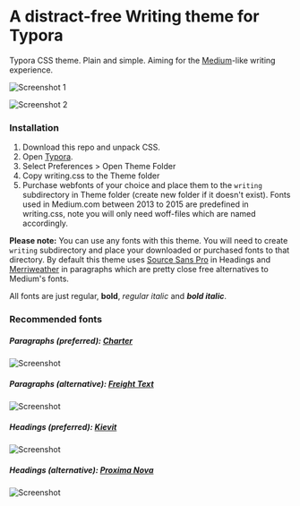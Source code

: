 # A distract-free Writing theme for Typora

Typora CSS theme. Plain and simple. Aiming for the [Medium](http://medium.com)-like writing experience.

![Screenshot 1](https://dl.dropboxusercontent.com/u/18447700/typora-writing-theme-1.png "Screenshot")

![Screenshot 2](https://dl.dropboxusercontent.com/u/18447700/typora-writing-theme-2.png "Screenshot")

### Installation

1. Download this repo and unpack CSS.
2. Open [Typora](http://typora.io).
3. Select Preferences > Open Theme Folder
4. Copy writing.css to the Theme folder
5. Purchase webfonts of your choice and place them to the `writing` subdirectory in Theme folder (create new folder if it doesn't exist). Fonts used in Medium.com between 2013 to 2015 are predefined in writing.css, note you will only need woff-files which are named accordingly.

**Please note:** You can use any fonts with this theme. You will need to create `writing` subdirectory and place your downloaded or purchased fonts to that directory. By default this theme uses [Source Sans Pro](https://www.google.com/fonts/specimen/Source+Sans+Pro) in Headings and [Merriweather](https://www.google.com/fonts/specimen/Merriweather) in paragraphs which are pretty close free alternatives to Medium's fonts.

All fonts are just regular, **bold**, *regular italic* and ***bold italic***.

### Recommended fonts

##### Paragraphs (preferred): [Charter](https://www.myfonts.com/fonts/itc/charter/)
![Screenshot](https://dl.dropboxusercontent.com/u/18447700/charter.png "Screenshot")

##### Paragraphs (alternative): [Freight Text](https://www.myfonts.com/fonts/garagefonts/freight-text/)
![Screenshot](https://dl.dropboxusercontent.com/u/18447700/freight.png "Screenshot")

##### Headings (preferred): [Kievit](http://www.myfonts.com/fonts/fontfont/kievit/)
![Screenshot](https://dl.dropboxusercontent.com/u/18447700/kievit.png "Screenshot")

##### Headings (alternative): [Proxima Nova](https://www.myfonts.com/fonts/marksimonson/proxima-nova/webfont_preview.html)
![Screenshot](https://dl.dropboxusercontent.com/u/18447700/proximanova.png "Screenshot")
